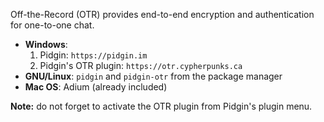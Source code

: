 Off-the-Record (OTR) provides end-to-end encryption and authentication for one-to-one chat.

- **Windows**:
    1. Pidgin: `https://pidgin.im`
    2. Pidgin's OTR plugin: `https://otr.cypherpunks.ca`
- **GNU/Linux**: `pidgin` and `pidgin-otr` from the package manager
- **Mac OS**: Adium (already included)

**Note:** do not forget to activate the OTR plugin from Pidgin's plugin menu.

